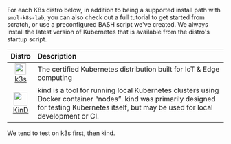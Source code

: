 For each K8s distro below, in addition to being a supported install path with `smol-k8s-lab`, you can also check out a full tutorial to get started from scratch, or use a preconfigured BASH script we've created. We always install the latest version of Kubernetes that is available from the distro's startup script.

|  Distro    |         Description                                   |
|:----------:|:------------------------------------------------------|
| [<img src="https://raw.githubusercontent.com/small-hack/smol-k8s-lab/main/docs/assets/images/icons/k3s_icon.ico" width="26">][k3s] <br /> [k3s] | The certified Kubernetes distribution built for IoT & Edge computing |
| [<img src="https://raw.githubusercontent.com/small-hack/smol-k8s-lab/main/docs/assets/images/icons/kind_icon.png" width="32">][KinD] <br /> [KinD] | kind is a tool for running local Kubernetes clusters using Docker container “nodes”. kind was primarily designed for testing Kubernetes itself, but may be used for local development or CI. |

We tend to test on k3s first, then kind.

<!-- k8s distro link references -->
[k3s]: https://k3s.io/
[KinD]: https://kind.sigs.k8s.io/

